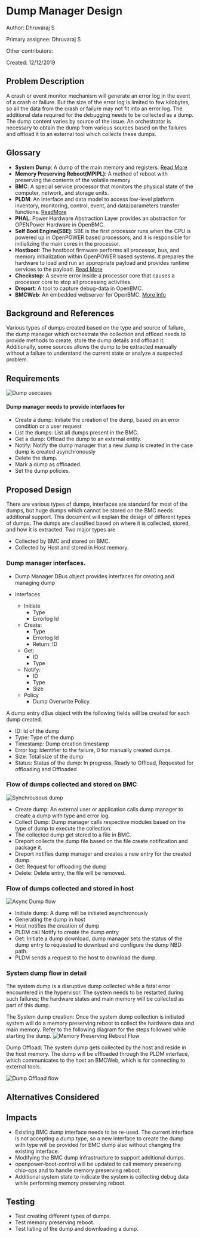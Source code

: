 # Dump Manager Design

Author:
  Dhruvaraj S

Primary assignee:
  Dhruvaraj S

Other contributors:

Created: 12/12/2019

## Problem Description
A crash or event monitor mechanism will generate an error log in the event of a
crash or failure.  But the size of the error log is limited to few kilobytes,
so all the data from the crash or failure may not fit into an error log.  The
additional data required for the debugging needs to be collected as a dump. The
dump content varies by source of the issue. An orchestrator is necessary to
obtain the dump from various sources based on the failures and offload it to an
external tool which collects these dumps.

## Glossary

- **System Dump**: A dump of the main memory and registers. [Read More](https://en.wikipedia.org/wiki/Core_dump)
- **Memory Preserving Reboot(MPIPL)**: A method of reboot with preserving the
    contents of the volatile memory
- **BMC**: A special service processor that monitors the physical state of the
    computer, network, and storage units.
- **PLDM**: An interface and data model to access low-level platform inventory,
    monitoring, control, event, and data/parameters transfer functions.
    [ReadMore](https://github.com/openbmc/docs/blob/master/designs/pldm-stack.md)
- **PHAL**: Power Hardware Abstraction Layer provides an abstraction for
    OPENPower Hardware in OpenBMC.
- **Self Boot Engine(SBE)**: SBE is the first processor runs when the CPU is
    powered up in OpenPOWER based processors, and it is responsible for
    initializing the main cores in the processor.
- **Hostboot**: The hostboot firmware performs all processor, bus, and memory
    initialization within OpenPOWER based systems. It prepares the hardware to
    load and run an appropriate payload and provides runtime services to the
    payload. [Read More](https://github.com/openbmc/docs/blob/master/designs/pldm-stack.md)
- **Checkstop**: A severe error inside a processor core that causes a processor
    core to stop all processing activities.
- **Dreport**: A tool to capture debug-data in OpenBMC.
- **BMCWeb**: An embedded webserver for OpenBMC. [More Info](https://github.com/openbmc/bmcweb/blob/master/README.md)

## Background and References
Various types of dumps created based on the type and source of failure, the dump
manager which orchestrate the collection and offload needs to provide methods to
create, store the dump details and offload it. Additionally, some sources allows
the dump to be extracted manually without a failure to understand the current
state or analyze a suspected problem.


## Requirements

![Dump usecases](https://user-images.githubusercontent.com/16666879/70888651-d8f44080-2006-11ea-8596-ed4c321cfaa6.png)
#### Dump manager needs to provide interfaces for
- Create a dump: Initiate the creation of the dump, based on an error condition
  or a user request
- List the dumps: List all dumps present in the BMC.
- Get a dump: Offload the dump to an external entity.
- Notify: Notify the dump manager that a new dump is created in the case dump is
  created asynchronously
- Delete the dump.
- Mark a dump as offloaded.
- Set the dump policies.

## Proposed Design
There are various types of dumps, interfaces are standard for most of the dumps,
but huge dumps which cannot be stored on the BMC needs additional support.
This document will explain the design of different types of dumps. The dumps are
classified based on where it is collected, stored, and how it is extracted. Two
major types are

- Collected by BMC and stored on BMC.
- Collected by Host and stored in Host memory.

### Dump manager interfaces.
- Dump Manager DBus object provides interfaces for creating and managing dump

- Interfaces
    - Initiate
        - Type
        - Errorlog Id
    - Create:
        - Type
        - Errorlog Id
        - Return: ID
    - Get:
        - ID
        - Type
    - Notify:
        - ID
        - Type
        - Size
    - Policy
        - Dump Overwrite Policy.

A dump entry dBus object with the following fields will be created for each dump
created.
- ID: Id of the dump
- Type: Type of the dump
- Timestamp: Dump creation timestamp
- Error log: Identifier to the failure, 0 for manually created dumps.
- Size: Total size of the dump
- Status: Status of the dump: In progress, Ready to Offload, Requested for
  offloading and Offloaded

### Flow of dumps collected and stored on BMC
![Synchrousous dump](https://user-images.githubusercontent.com/16666879/71806586-29534100-308f-11ea-80b2-c0f5180071f9.jpeg)

- Create dump: An external user or application calls dump manager to create a
  dump with type and error log.
- Collect Dump: Dump manager calls respective modules based on the type of dump
  to execute the collection.
- The collected dump get stored to a file in BMC.
- Dreport collects the dump file based on the file create notification and
  package it.
- Dreport notifies dump manager and creates a new entry for the created dump.
- Get: Request for offloading the dump
- Delete: Delete entry, the file will be removed.

### Flow of dumps collected and stored in host
![Async Dump flow](https://user-images.githubusercontent.com/16666879/71807797-23ab2a80-3092-11ea-9220-48a6d404da71.jpeg)

- Initiate dump: A dump will be initiated asynchronously
- Generating the dump in host
- Host notifies the creation of dump
- PLDM call Notify to create the dump entry
- Get: Initiate a dump download, dump manager sets the status of the dump entry
  to requested to download and configure the dump NBD path.
- PLDM sends a request to the host to download the dump.


### System dump flow in detail

The system dump is a disruptive dump collected while a fatal error encountered
in the hypervisor. The system needs to be restarted during such failures; the
hardware states and main memory will be collected as part of this dump.

The System dump creation: Once the system dump collection is initiated system
will do a memory preserving reboot to collect the hardware data and main memory.
Refer to the following diagram for the steps followed while starting the dump.
![Memory Preserving Reboot Flow](https://user-images.githubusercontent.com/16666879/70892490-44daa700-200f-11ea-96fc-335fa6d0bcb4.png)

Dump Offload: The system dump gets collected by the host and reside in the host
memory. The dump will be offloaded through the PLDM interface, which
communicates to the host an BMCWeb, which is for connecting to external tools.

![Dump Offload flow](https://user-images.githubusercontent.com/16666879/70892576-75badc00-200f-11ea-90fb-b9993095ff50.png)



## Alternatives Considered


## Impacts
- Existing BMC dump interface needs to be re-used.  The current interface is not
  accepting a dump type, so a new interface to create the dump with type will be
  provided for BMC dump also without changing the existing interface.
- Modifying the BMC dump infrastructure to support additional dumps.
- openpower-boot-control will be updated to call memory preserving chip-ops and
  to handle memory preserving reboot.
- Additional system state to indicate the system is collecting debug data while
  performing memory preserving reboot.


## Testing
- Test creating different types of dumps.
- Test memory preserving reboot.
- Test listing of the dump and downloading a dump.
